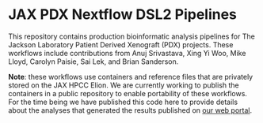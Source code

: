 # JAX PDX Nextflow DSL2 Pipelines

This repository contains production bioinformatic analysis pipelines for The Jackson Laboratory Patient Derived Xenograft (PDX) projects. These workflows include contributions from Anuj Srivastava, Xing Yi Woo, Mike Lloyd, Carolyn Paisie, Sai Lek, and Brian Sanderson.

**Note**: these workflows use containers and reference files that are privately stored on the JAX HPCC Elion. We are currently working to publish the containers in a public repository to enable portability of these workflows. For the time being we have published this code here to provide details about the analyses that generated the results published on [our web portal](http://tumor.informatics.jax.org).
